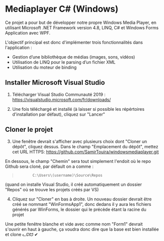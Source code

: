 # Mediaplayer C# (Windows)

Ce projet a pour but de développer notre propre Windows Media Player, en utilisant Microsoft .NET Framework version 4.8, LINQ, C# et Windows Forms Application avec WPF.

L'objectif principal est donc d'implémenter trois fonctionnalités dans l'application :
- Gestion d’une bibliothèque de médias (images, sons, vidéos)
- Utilisation de LINQ pour le parsing d’un fichier XML
- Utilisation du moteur de binding

## Installer Microsoft Visual Studio
1. Télécharger Visual Studio Communauté 2019 : https://visualstudio.microsoft.com/fr/downloads/

2. Une fois téléchargé et installé (à laisser si possible les répértoires d'installation par défaut), cliquez sur "Lancer"

## Cloner le projet
3. Une fenêtre devrait s'afficher avec plusieurs choix dont "Cloner un dépôt", cliquez dessus. Dans le champ "Emplacement du dépôt", mettez cet URL HTTPS: https://github.com/SamirTouira/windowsmediaplayer.git

En dessous, le champ "Chemin" sera tout simplement l'endoit où le repo Github sera cloné, par défault on a comme :
>            C:\Users\(username)\Source\Repos

(quand on installe Visual Studio, il créé automatiquement un dossier "Repos" où se trouve les projets créés par VS)

4. Cliquez sur "Cloner" en bas à droite. Un nouveau dossier devrait être créé se nommant "WinFormsApp1", donc dedans il y aura les fichiers générés par WinForms, le dossier qui le précède étant la racine du projet


Une petite fenêtre blanche et vide avec comme nom "Form1" devrait s'ouvrir en haut à gauche, ça voudra donc dire que la base est bien installée et clone ᓚᘏᗢ ✔
